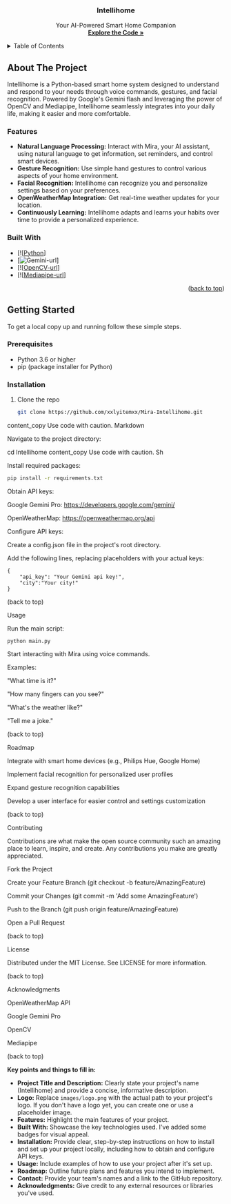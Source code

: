 

<a name="readme-top"></a>


  <h3 align="center">Intellihome</h3>

  <p align="center">
    Your AI-Powered Smart Home Companion
    <br />
    <a href="https://github.com/xXlyitemXx/Mira-Intellihome"><strong>Explore the Code »</strong></a>
  </p>
</div>

<!-- TABLE OF CONTENTS -->
<details>
  <summary>Table of Contents</summary>
  <ol>
    <li>
      <a href="#about-the-project">About The Project</a>
      <ul>
        <li><a href="#features">Features</a></li>
        <li><a href="#built-with">Built With</a></li>
      </ul>
    </li>
    <li>
      <a href="#getting-started">Getting Started</a>
      <ul>
        <li><a href="#prerequisites">Prerequisites</a></li>
        <li><a href="#installation">Installation</a></li>
      </ul>
    </li>
    <li><a href="#usage">Usage</a></li>
    <li><a href="#roadmap">Roadmap</a></li>
    <li><a href="#contributing">Contributing</a></li>
    <li><a href="#license">License</a></li>
    <li><a href="#contact">Contact</a></li>
    <li><a href="#acknowledgments">Acknowledgments</a></li>
  </ol>
</details>

## About The Project

Intellihome is a Python-based smart home system designed to understand and respond to your needs through voice commands, gestures, and facial recognition. Powered by Google's Gemini flash and leveraging the power of OpenCV and Mediapipe, Intellihome seamlessly integrates into your daily life, making it easier and more comfortable.

### Features

* **Natural Language Processing:** Interact with Mira, your AI assistant, using natural language to get information, set reminders, and control smart devices.
* **Gesture Recognition:** Use simple hand gestures to control various aspects of your home environment.
* **Facial Recognition:** Intellihome can recognize you and personalize settings based on your preferences.
* **OpenWeatherMap Integration:**  Get real-time weather updates for your location.
* **Continuously Learning:** Intellihome adapts and learns your habits over time to provide a personalized experience. 

### Built With

* [![[Python](https://www.python.org/)]
* [![Gemini-url](https://aistudio.google.com)]
* [![[OpenCV-url](https://opencv.org/)]
* [![[Mediapipe-url](https://chuoling.github.io/mediapipe/)] 

<p align="right">(<a href="#readme-top">back to top</a>)</p>

## Getting Started

To get a local copy up and running follow these simple steps.

### Prerequisites

* Python 3.6 or higher
* pip (package installer for Python)

### Installation

1. Clone the repo
   ```sh
   git clone https://github.com/xxlyitemxx/Mira-Intellihome.git
content_copy
Use code with caution.
Markdown

Navigate to the project directory:

cd Intellihome
content_copy
Use code with caution.
Sh

Install required packages:
```sh
pip install -r requirements.txt
```
Obtain API keys:

Google Gemini Pro: https://developers.google.com/gemini/

OpenWeatherMap: https://openweathermap.org/api

Configure API keys:

Create a config.json file in the project's root directory.

Add the following lines, replacing placeholders with your actual keys:
```
{
    "api_key": "Your Gemini api key!",
    "city":"Your city!"
} 
```

(back to top)

Usage

Run the main script:
```
python main.py
```

Start interacting with Mira using voice commands.

Examples:

"What time is it?"

"How many fingers can you see?"

"What's the weather like?"

"Tell me a joke."

(back to top)

Roadmap

Integrate with smart home devices (e.g., Philips Hue, Google Home)

Implement facial recognition for personalized user profiles

Expand gesture recognition capabilities

Develop a user interface for easier control and settings customization

(back to top)

Contributing

Contributions are what make the open source community such an amazing place to learn, inspire, and create. Any contributions you make are greatly appreciated.

Fork the Project

Create your Feature Branch (git checkout -b feature/AmazingFeature)

Commit your Changes (git commit -m 'Add some AmazingFeature')

Push to the Branch (git push origin feature/AmazingFeature)

Open a Pull Request

(back to top)

License

Distributed under the MIT License. See LICENSE for more information.


(back to top)

Acknowledgments

OpenWeatherMap API

Google Gemini Pro

OpenCV

Mediapipe

(back to top)

**Key points and things to fill in:**

* **Project Title and Description:**  Clearly state your project's name (Intellihome) and provide a concise, informative description.
* **Logo:**  Replace `images/logo.png` with the actual path to your project's logo. If you don't have a logo yet, you can create one or use a placeholder image.
* **Features:** Highlight the main features of your project.
* **Built With:** Showcase the key technologies used. I've added some badges for visual appeal.
* **Installation:** Provide clear, step-by-step instructions on how to install and set up your project locally, including how to obtain and configure API keys.
* **Usage:** Include examples of how to use your project after it's set up.
* **Roadmap:** Outline future plans and features you intend to implement.
* **Contact:**  Provide your team's names and a link to the GitHub repository. 
* **Acknowledgments:** Give credit to any external resources or libraries you've used.

